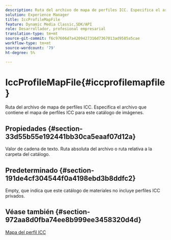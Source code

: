 ```yaml
---
description: Ruta del archivo de mapa de perfiles ICC. Especifica el archivo que contiene el mapa de perfiles ICC para este catálogo de imágenes.
solution: Experience Manager
title: IccProfileMapFile
feature: Dynamic Media Classic,SDK/API
role: Desarrollador, profesional empresarial
translation-type: tm+mt
source-git-commit: f6c97606d7a4209427316d7367013ad9585a5cae
workflow-type: tm+mt
source-wordcount: '79'
ht-degree: 5%

---
```



# IccProfileMapFile{#iccprofilemapfile}

Ruta del archivo de mapa de perfiles ICC. Especifica el archivo que contiene el mapa de perfiles ICC para este catálogo de imágenes.

## Propiedades {#section-33d55b55e192441bb30ca5eaaf07d12a}

Valor de cadena de texto. Ruta absoluta del archivo o ruta relativa a la carpeta del catálogo.

## Predeterminado {#section-191de4cf304544f0a4198ebd3b8ddfc2}

Empty, que indica que este catálogo de materiales no incluye perfiles ICC privados.

## Véase también {#section-972aa8d0fba74ee8b999ee3458320d4d}

[Mapa del perfil ICC](../../../../../ir-api/material-cat/image-rendering-api-ref/c-ir-material-catalog/c-ir-icc-profile-map-reference/c-ir-icc-profile-map-reference.md#concept-8c2a7d205b8544ccaa159f5b66710012)
